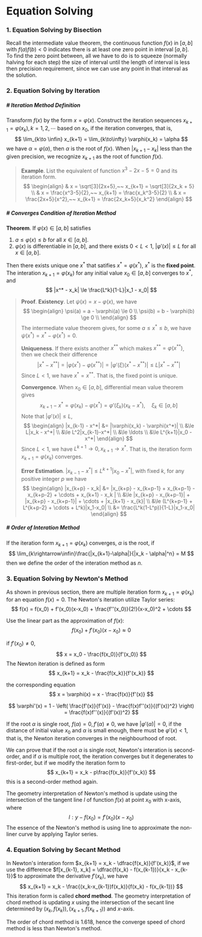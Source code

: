 # Equation Solving

### 1. Equation Solving by Bisection

Recall the intermediate value theorem, the continuous function $f(x)$ in $[a, b]$ with $f(a)f(b) < 0$ indicates there is at least one zero point in interval $[a, b]$. To find the zero point between, all we have to do is to squeeze (normally halving for each step) the size of interval until the length of interval is less then precision requirement, since we can use any point in that interval as the solution.







### 2. Equation Solving by Iteration

##### # Iteration Method Definition

Transform $f(x)$ by the form $x=\varphi(x)$. Construct the iteration sequences $x_{k+1} = \varphi(x_k), k=1,2,\cdots$ based on $x_0$, if the iteration converges, that is,
$$
\lim_{k\to \infin} x_{k+1} = \lim_{k\to\infty} \varphi(x_k) = \alpha
$$
we have $\alpha = \varphi(\alpha)$, then $\alpha$ is the root of $f(x)$. When $|x_{k+1}-x_k|$ less than the given precision, we recognize $x_{k+1}$ as the root of function $f(x)$.

> **Example**. List the equivalent of function $x^3-2x-5=0$ and its iteration form.
> $$
> \begin{align}
> & x = \sqrt[3]{2x+5},~~ x_{k+1} = \sqrt[3]{2x_k + 5} \\
> & x = \frac{x^3-5}{2},~~ x_{k+1} = \frac{x_k^3-5}{2} \\
> & x = \frac{2x+5}{x^2},~~ x_{k+1} = \frac{2x_k+5}{x_k^2}
> \end{align}
> $$
> 



##### # Converges Condition of Iteration Method

**Theorem**. If $\varphi(x) \in [a, b]$ satisfies

1. $a\le \varphi(x) \le b$ for all $x\in[a, b]$.
2. $\varphi(x)$ is differentiable in $[a,b]$, and there exists $0<L<1$, $\left| \varphi'(x) \right| \le L$ for all $x\in [a, b]$.

Then there exists unique one $x^*$ that satifies $x^* = \varphi(x^*)$, $x^*$ is the **fixed point**. The interation $x_{k+1} = \varphi(x_k)$ for any initial value $x_0\in[a, b]$ converges to $x^*$, and
$$
|x^* - x_k| \le \frac{L^k}{1-L}|x_1 - x_0|
$$

> **Proof**. **Existency**. Let $\psi(x) = x - \varphi(x)$, we have
> $$
> \begin{align}
> \psi(a) = a - \varphi(a) \le 0 \\
> \psi(b) = b - \varphi(b) \ge 0 \\
> \end{align}
> $$
> The intermediate value theorem gives, for some $a\le x^* \le b$, we have $\psi(x^*) = x^* - \varphi(x^*) = 0$.
>
> **Uniqueness**. If there exists another $x^{**}$ which makes $x^{**} = \varphi(x^{**})$, then we check their difference
> $$
> |x^{*} - x^{**}|
> = |\varphi(x^*) - \varphi(x^{**})| 
> = |\varphi'(\xi)(x^* - x^{**})|
> \le L|x^* - x^{**}|
> $$
> Since $L < 1$, we have $x^* = x^{**}$. That is, the fixed point is unique.
>
> **Convergence**. When $x_0\in [a, b]$, differential mean value theorem gives
> $$
> x_{k+1} - x^* = \varphi(x_k) - \varphi(x^*) = \varphi'(\xi_k)(x_k - x^*), \quad\xi_k \in [a,b]
> $$
> Note that $|\varphi'(x)| \le L$,
> $$
> \begin{align}
> |x_{k-1} - x^*|
> &= |\varphi(x_k) - \varphi(x^*)| \\
> &\le L|x_k - x^*| \\
> &\le L^2|x_{k-1}-x^*| \\
> &\le \ldots \\
> &\le L^{k+1}|x_0 - x^*|
> \end{align}
> $$
> Since $L < 1$, we have $L^{k+1}\rightarrow 0, x_{k+1}\rightarrow x^*$. That is, the iteration form $x_{k+1} = \varphi(x_k)$ converges.
>
> **Error Estimation**. $|x_{k-1} - x^*| \le L^{k+1}|x_0 - x^*|$, with fixed $k$, for any positive integer $p$ we have
> $$
> \begin{align}
> |x_{k+p} - x_k|
> &= |x_{k+p} - x_{k+p-1} + x_{k+p-1} - x_{k+p-2} + \cdots + x_{k+1} - x_k | \\
> &\le |x_{k+p} - x_{k+p-1}| + |x_{k+p} - x_{k+p-1}| + \cdots + |x_{k+1} - x_{k}| \\
> &\le (L^{k+p-1} + L^{k+p-2} + \cdots + L^k)|x_1-x_0| \\
> &= \frac{L^k(1-L^p)}{1-L}|x_1-x_0|
> \end{align}
> $$
>



##### # Order of Interation Method

If the iteration form $x_{k+1} = \varphi(x_k)$ converges, $\alpha$ is the root, if
$$
\lim_{k\rightarrow\infin}\frac{|x_{k+1}-\alpha|}{|x_k - \alpha|^n} = M
$$
then we define the order of the interation method as $n$.







### 3. Equation Solving by Newton's Method

As shown in previous section, there are multiple iteration form $x_{k+1} = \varphi(x_k)$ for an equation $f(x) = 0$. The Newton's iteration utilize Taylor series:
$$
f(x) = f(x_0) + f'(x_0)(x-x_0) + \frac{f''(x_0)}{2!}(x-x_0)^2 + \cdots
$$

Use the linear part as the approximation of $f(x)$:
$$
f(x_0) + f'(x_0)(x-x_0) \approx 0
$$

if $f'(x_0) \neq 0$,
$$
x = x_0 - \frac{f(x_0)}{f'(x_0)}
$$
The Newton iteration is defined as form
$$
x_{k+1} = x_k - \frac{f(x_k)}{f'(x_k)}
$$

the corresponding equation
$$
x = \varphi(x) = x - \frac{f(x)}{f'(x)}
$$

$$
\varphi'(x) = 1 - \left( \frac{f'(x)}{f'(x)} - \frac{f(x)f''(x)}{(f'(x))^2}  \right) = \frac{f(x)f''(x)}{(f'(x))^2}
$$

If the root $\alpha$ is single root, $f(\alpha) = 0, f'(\alpha)\neq 0$, we have $|\varphi'(\alpha)| = 0$, if the distance of initial value $x_0$ and $\alpha$ is small enough, there must be $\varphi'(x) < 1$, that is, the Newton iteration converges in the neighbourhood of root.

We can prove that if the root $\alpha$ is single root, Newton's interation is second-order, and if $\alpha$ is multiple root, the iteration converges but it degenerates to first-order, but if we modify the iteration form to
$$
x_{k+1} = x_k - p\frac{f(x_k)}{f'(x_k)}
$$
this is a second-order method again.

The geometry interpretation of Newton's method is update using the intersection of the tangent line $l$ of function $f(x)$ at point $x_0$ with x-axis, where
$$
l: y - f(x_0) = f'(x_0)(x - x_0)
$$
The essence of the Newton's method is using line to approximate the non-liner curve by applying Taylor series.







### 4. Equation Solving by Secant Method

In Newton's interation form $x_{k+1} = x_k - \dfrac{f(x_k)}{f'(x_k)}$, if we use the difference $f[x_{k-1}, x_k] = \dfrac{f(x_k) - f(x_{k-1})}{x_k - x_{k-1}}$ to approximate the derivative $f'(x_k)$, we have
$$
x_{k+1} = x_k - \frac{(x_k-x_{k-1})f(x_k)}{f(x_k) - f(x_{k-1})}
$$
This iteration form is called **chord method**. The geometry interpretation of chord method is updating $x$ using the intersection of the secant line determined by $(x_k, f(x_k)), (x_{k+1}, f(x_{k+1}))$ and $x$-axis.

The order of chord method is 1.618, hence the converge speed of chord method is less than Newton's method.


